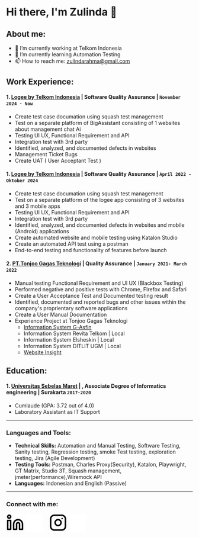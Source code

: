 # Hi there, I'm Zulinda 👋
## About me:
- 🔭 I’m currently working at Telkom Indonesia
- 🌱 I’m currently learning Automation Testing
- 📫 How to reach me: zulindarahma@gmail.com



## Work Experience:
#### 1. [Logee by Telkom Indonesia](https://www.telkom.co.id/sites) | Software Quality Assurance | `November 2024 - Now`
   - Create test case documation using squash test management
   - Test on a separate platform of BigAssistant consisting of 1 websites about management chat Ai  
   - Testing UI UX, Functional Requirement and API
   - Integration test with 3rd party
   - Identified, analyzed, and documented defects in websites
   - Management Ticket Bugs
   - Create UAT ( User Acceptant Test )
     
#### 1. [Logee by Telkom Indonesia](https://www.telkom.co.id/sites) | Software Quality Assurance | `April 2022 - Oktober 2024`
   - Create test case documation using squash test management
   - Test on a separate platform of the logee app consisting of 3 websites and 3 mobile apps
   - Testing UI UX, Functional Requirement and API
   - Integration test with 3rd party
   - Identified, analyzed, and documented defects in websites and mobile (Android) applications
   - Create automated website and mobile testing using Katalon Studio
   - Create an automated API test using a postman
   - End-to-end testing and functionality of features before launch

#### 2. [PT.Tonjoo Gagas Teknologi](https://tonjoo.com/id/) | Quality Assurance | `January 2021- March 2022`
   - Manual testing Functional Requirement and UI UX (Blackbox Testing)
   - Performed negative and positive tests with Chrome, FIrefox and Safari
   - Create a User Acceptance Test and Documented testing result
   - Identified, documented and reported bugs and other issues within the company's proprientary software applications
   - Create a User Manual Documentation
   - Experience Project at Tonjoo Gagas Teknologi
       - [Information System G-Asfin](https://g.astrafinancial.co.id/)
       - Information System Revita Telkom | Local
       - Information System Elsheskin | Local
       - Information System DITLIT UGM | Local
       - [Website Insight](https://www.insights.id/)

## Education:

#### 1. [Universitas Sebelas Maret](https://uns.ac.id/id/) | , Associate Degree of Informatics engineering | Surakarta `2017-2020`
   - Cumlaude (GPA: 3.72 out of 4.0)
   - Laboratory Assistant as IT Support

---

### Languages and Tools:
  - <b>Technical Skills:</b> Automation and Manual Testing, Software Testing, Sanity testing, Regression testing, smoke Test testing, exploration testing, Jira (Agile Development)	
  - <b>Testing Tools:</b> Postman, Charles Proxy(Security), Katalon, Playwright, GT Matrix, Studio 3T, Squash management, jmeter(performance),Wiremock API
  - <b>Languages:</b> Indonesian and English (Passive)

---
### Connect with me:

[![website](./img/linkedin-light.svg)](https://www.linkedin.com/in/zulindarahma#gh-light-mode-only)
[![website](./img/linkedin-dark.svg)](https://www.linkedin.com/in/zulindarahma#gh-dark-mode-only)
&nbsp;&nbsp;
[![website](./img/instagram-light.svg)](https://instagram.com/zulindaafsheen#gh-light-mode-only)
[![website](./img/instagram-dark.svg)](https://instagram.com/zulindaafsheen#gh-dark-mode-only)


